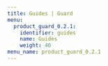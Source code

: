 ```yaml
---
title: Guides | Guard
menu:
  product_guard_0.2.1:
    identifier: guides
    name: Guides
    weight: 40
menu_name: product_guard_0.2.1
---
```


